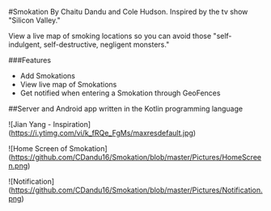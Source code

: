 #Smokation
By Chaitu Dandu and Cole Hudson.
Inspired by the tv show "Silicon Valley."

View a live map of smoking locations so you can avoid those "self-indulgent, self-destructive, negligent monsters."


###Features
* Add Smokations
* View live map of Smokations
* Get notified when entering a Smokation through GeoFences


##Server and Android app written in the Kotlin programming language

![Jian Yang - Inspiration]
(https://i.ytimg.com/vi/k_fRQe_FgMs/maxresdefault.jpg)

![Home Screen of Smokation]
(https://github.com/CDandu16/Smokation/blob/master/Pictures/HomeScreen.png)

![Notification]
(https://github.com/CDandu16/Smokation/blob/master/Pictures/Notification.png)

